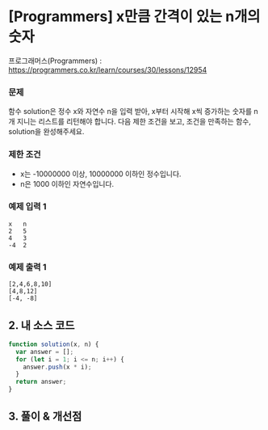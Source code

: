 # [Programmers] x만큼 간격이 있는 n개의 숫자

프로그래머스(Programmers) : https://programmers.co.kr/learn/courses/30/lessons/12954

### 문제

함수 solution은 정수 x와 자연수 n을 입력 받아, x부터 시작해 x씩 증가하는 숫자를 n개 지니는 리스트를 리턴해야 합니다. 다음 제한 조건을 보고, 조건을 만족하는 함수, solution을 완성해주세요.

### 제한 조건

- x는 -10000000 이상, 10000000 이하인 정수입니다.
- n은 1000 이하인 자연수입니다.

### 예제 입력 1

```
x   n
2   5
4   3
-4  2
```

### 예제 출력 1

```
[2,4,6,8,10]
[4,8,12]
[-4, -8]
```

## 2. 내 소스 코드

```javascript
function solution(x, n) {
  var answer = [];
  for (let i = 1; i <= n; i++) {
    answer.push(x * i);
  }
  return answer;
}
```

## 3. 풀이 & 개선점
